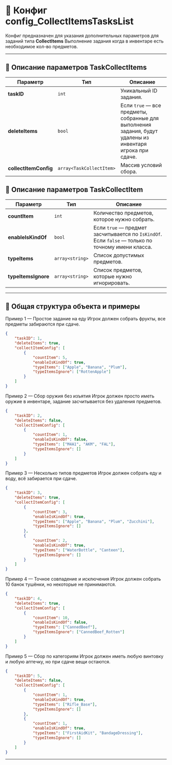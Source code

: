 
# 📄 Конфиг config_CollectItemsTasksList

Конфиг предназначен для указания дополнительных параметров для заданий типа **CollectItems**
Выполнение задания когда в инвентаре есть необходимое кол-во предметов. 

---

## 🧩 Описание параметров TaskCollectItems

| Параметр              | Тип                      | Описание                                                                                                   |
| --------------------- | ------------------------ | ---------------------------------------------------------------------------------------------------------- |
| **taskID**            | `int`                    | Уникальный ID задания.                                                                                     |
| **deleteItems**       | `bool`                   | Если `true` — все предметы, собранные для выполнения задания, будут удалены из инвентаря игрока при сдаче. |
| **collectItemConfig** | `array<TaskCollectItem>` | Массив условий сбора.                                                                                      |

## 🧩 Описание параметров TaskCollectItem

| Параметр            | Тип             | Описание                                                                                          |
| ------------------- | --------------- | ------------------------------------------------------------------------------------------------- |
| **countItem**       | `int`           | Количество предметов, которое нужно собрать.                                                      |
| **enableIsKindOf**  | `bool`          | Если `true` — предмет засчитывается по `IsKindOf`. Если `false` — только по точному имени класса. |
| **typeItems**       | `array<string>` | Список допустимых предметов.                                                                      |
| **typeItemsIgnore** | `array<string>` | Список предметов, которые нужно игнорировать.                                                     |

---


## 🧱 Общая структура объекта и примеры

Пример 1 — Простое задание на еду
Игрок должен собрать фрукты, все предметы забираются при сдаче.

```json
{
    "taskID": 1,
    "deleteItems": true,
    "collectItemConfig": [
        {
            "countItem": 5,
            "enableIsKindOf": true,
            "typeItems": ["Apple", "Banana", "Plum"],
            "typeItemsIgnore": ["RottenApple"]
        }
    ]
}
```
Пример 2 — Сбор оружия без изъятия
Игрок должен просто иметь оружие в инвентаре, задание засчитывается без удаления предметов.

```json
{
    "taskID": 2,
    "deleteItems": false,
    "collectItemConfig": [
        {
            "countItem": 1,
            "enableIsKindOf": false,
            "typeItems": ["M4A1", "AKM", "FAL"],
            "typeItemsIgnore": []
        }
    ]
}
```
Пример 3 — Несколько типов предметов
Игрок должен собрать еду и воду, всё забирается при сдаче.

```json
{
    "taskID": 3,
    "deleteItems": true,
    "collectItemConfig": [
        {
            "countItem": 3,
            "enableIsKindOf": true,
            "typeItems": ["Apple", "Banana", "Plum", "Zucchini"],
            "typeItemsIgnore": []
        },
        {
            "countItem": 2,
            "enableIsKindOf": true,
            "typeItems": ["WaterBottle", "Canteen"],
            "typeItemsIgnore": []
        }
    ]
}
```
Пример 4 — Точное совпадение и исключения
Игрок должен собрать 10 банок тушёнки, но некоторые не принимаются.

```json
{
    "taskID": 4,
    "deleteItems": true,
    "collectItemConfig": [
        {
            "countItem": 10,
            "enableIsKindOf": false,
            "typeItems": ["CannedBeef"],
            "typeItemsIgnore": ["CannedBeef_Rotten"]
        }
    ]
}
```
Пример 5 — Сбор по категориям
Игрок должен иметь любую винтовку и любую аптечку, но при сдаче вещи остаются.

```json
{
    "taskID": 5,
    "deleteItems": false,
    "collectItemConfig": [
        {
            "countItem": 1,
            "enableIsKindOf": true,
            "typeItems": ["Rifle_Base"],
            "typeItemsIgnore": []
        },
        {
            "countItem": 1,
            "enableIsKindOf": true,
            "typeItems": ["FirstAidKit", "BandageDressing"],
            "typeItemsIgnore": []
        }
    ]
}
```

---
